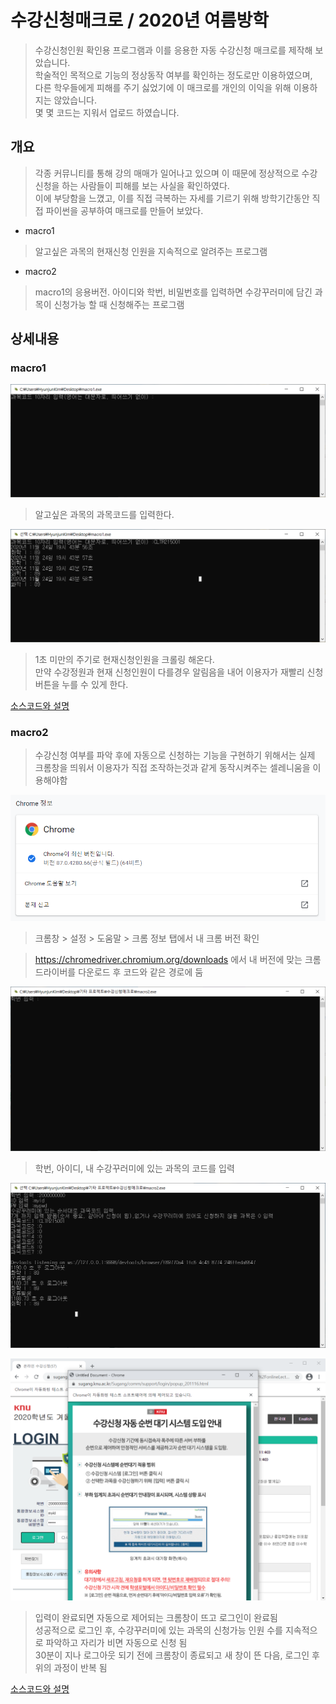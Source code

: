 # 수강신청매크로 / 2020년 여름방학

> 수강신청인원 확인용 프로그램과 이를 응용한 자동 수강신청 매크로를 제작해 보았습니다.
<br> 학술적인 목적으로 기능의 정상동작 여부를 확인하는 정도로만 이용하였으며, 
<br> 다른 학우들에게 피해를 주기 싫었기에 이 매크로를 개인의 이익을 위해 이용하지는 않았습니다.
<br> 몇 몇 코드는 지워서 업로드 하였습니다.

## 개요

> 각종 커뮤니티를 통해 강의 매매가 일어나고 있으며 이 때문에 정상적으로 수강신청을 하는 사람들이 피해를 보는 사실을 확인하였다.
<br> 이에 부당함을 느꼈고, 이를 직접 극복하는 자세를 기르기 위해 방학기간동안 직접 파이썬을 공부하여 매크로를 만들어 보았다.

* macro1
> 알고싶은 과목의 현재신청 인원을 지속적으로 알려주는 프로그램

* macro2
> macro1의 응용버전. 아이디와 학번, 비밀번호를 입력하면 수강꾸러미에 담긴 과목이 신청가능 할 때 신청해주는 프로그램

## 상세내용
### macro1

![](https://github.com/hwa10209/Macro/blob/master/img/1_1.PNG)

> 알고싶은 과목의 과목코드를 입력한다.


![](https://github.com/hwa10209/Macro/blob/master/img/1_2.PNG)

> 1초 미만의 주기로 현재신청인원을 크롤링 해온다.
<br>만약 수강정원과 현재 신청인원이 다를경우 알림음을 내어 이용자가 재빨리 신청 버튼을 누를 수 있게 한다.

[소스코드와 설명](https://github.com/hwa10209/Macro/blob/master/macro1.py)

### macro2

> 수강신청 여부를 파악 후에 자동으로 신청하는 기능을 구현하기 위해서는 실제 크롬창을 띄워서 이용자가 직접 조작하는것과 같게 동작시켜주는 셀레니움을 이용해야함

![](https://github.com/hwa10209/Macro/blob/master/img/2_4.PNG)


> 크롬창 > 설정 > 도움말 > 크롬 정보 탭에서 내 크롬 버전 확인

> https://chromedriver.chromium.org/downloads 에서 내 버전에 맞는 크롬드라이버를 다운로드 후 코드와 같은 경로에 둠

![](https://github.com/hwa10209/Macro/blob/master/img/2_1.PNG)

> 학번, 아이디, 내 수강꾸러미에 있는 과목의 코드를 입력

![](https://github.com/hwa10209/Macro/blob/master/img/2_2.PNG)

![](https://github.com/hwa10209/Macro/blob/master/img/2_3.png)

> 입력이 완료되면 자동으로 제어되는 크롬창이 뜨고 로그인이 완료됨
<br>성공적으로 로그인 후, 수강꾸러미에 있는 과목의 신청가능 인원 수를 지속적으로 파악하고 자리가 비면 자동으로 신청 됨
<br>30분이 지나 로그아웃 되기 전에 크롬창이 종료되고 새 창이 뜬 다음, 로그인 후 위의 과정이 반복 됨

[소스코드와 설명](https://github.com/hwa10209/Macro/blob/master/macro2.py)
